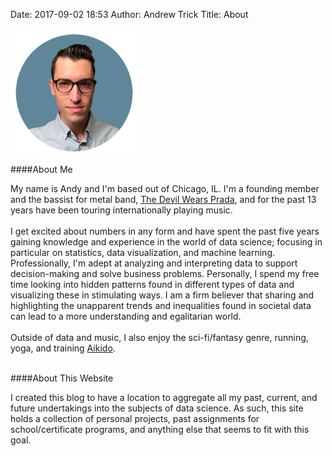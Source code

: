 ﻿Date: 2017-09-02 18:53 
Author: Andrew Trick 
Title: About

<img src="../img/1.png" style="width: 200px;"/>

<br>

 
####About Me

My name is Andy and I'm based out of Chicago, IL. I'm a founding member and the bassist for metal band, <a href="https://www.tdwpband.com/">The Devil Wears Prada</a>, and for the past 13 years have been touring internationally playing music. 
<br><br>
I get excited about numbers in any form and have spent the past five years gaining knowledge and experience in the world of data science; focusing in particular on statistics, data visualization, and machine learning. Professionally, I'm adept at analyzing and interpreting data to support decision-making and solve business problems. Personally, I spend my free time looking into hidden patterns found in different types of data and visualizing these in stimulating ways. I am a firm believer that sharing and highlighting the unapparent trends and inequalities found in societal data can lead to a more understanding and egalitarian world. 
<br><br>
Outside of data and music, I also enjoy the sci-fi/fantasy genre, running, yoga, and training <a href="http://www.japaneseculturecenter.com/">Aikido</a>.
 
<br>
####About This Website

I created this blog to have a location to aggregate all my past, current, and future undertakings into the subjects of data science. As such, this site holds a collection of personal projects, past assignments for school/certificate programs, and anything else that seems to fit with this goal. 